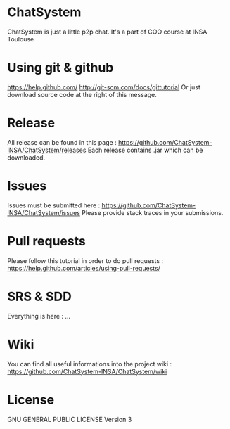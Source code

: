 # ChatSystem
ChatSystem is just a little p2p chat. It's a part of COO course at INSA Toulouse

# Using git & github
https://help.github.com/
http://git-scm.com/docs/gittutorial
Or just download source code at the right of this message.

# Release
All release can be found in this page : https://github.com/ChatSystem-INSA/ChatSystem/releases
Each release contains .jar which can be downloaded.

# Issues
Issues must be submitted here : https://github.com/ChatSystem-INSA/ChatSystem/issues
Please provide stack traces in your submissions.

# Pull requests
Please follow this tutorial in order to do pull requests : https://help.github.com/articles/using-pull-requests/

# SRS & SDD
Everything is here : ...

# Wiki
You can find all useful informations into the project wiki : https://github.com/ChatSystem-INSA/ChatSystem/wiki

# License
GNU GENERAL PUBLIC LICENSE Version 3
